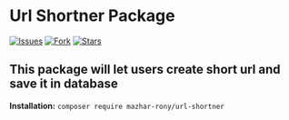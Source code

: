# Url Shortner Package

[![Issues](https://img.shields.io/github/issues/mazhar-rony/url-shortner-laravel-package.svg?style=flat-square)](https://github.com/mazhar-rony/url-shortner-laravel-package/issues)
[![Fork](https://img.shields.io/github/forks/mazhar-rony/url-shortner-laravel-package.svg?style=flat-square)](https://github.com/mazhar-rony/url-shortner-laravel-package/network/members)
[![Stars](https://img.shields.io/github/stars/mazhar-rony/url-shortner-laravel-package.svg?style=flat-square)](https://github.com/mazhar-rony/url-shortner-laravel-package/stargazers)


## This package will let users create short url and save it in database

**Installation:** `composer require mazhar-rony/url-shortner`